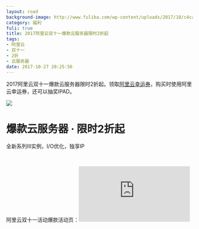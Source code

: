 ```yaml
---
layout: road
background-image: http://www.fuliba.com/wp-content/uploads/2017/10/c4ca4238a0b923820dcc509a6f75849b-82.jpg
category: 福利
fuli: true
title: 2017阿里云双十一爆款云服务器限时2折起
tags:
- 阿里云
- 双十一
- 2折
- 云服务器
date: 2017-10-27 20:25:56
---
```



2017阿里云双十一爆款云服务器限时2折起。领取[阿里云幸运券](https://promotion.aliyun.com/ntms/act/ambassador/sharetouser.html?userCode=vf2b5zld&utm_source=vf2b5zld)，购买时使用阿里云幸运券，还可以抽奖IPAD。

![](http://www.fuliba.com/wp-content/uploads/2017/10/c4ca4238a0b923820dcc509a6f75849b-82.jpg)

# 爆款云服务器 · 限时2折起

全新系列III实例，I/O优化，独享IP

 

阿里云双十一活动爆款活动页：![](https://promotion.aliyun.com/ntms/act/pre20171111.html)

 

